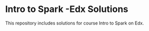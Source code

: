 # Intro to Spark -Edx Solutions

This repository includes solutions for  course Intro to Spark on Edx.


